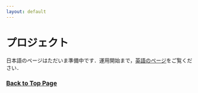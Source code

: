 ```yaml
---
layout: default
---
```


# プロジェクト

日本語のページはただいま準備中です．運用開始まで，[英語のページ](./proj.html)をご覧ください．

<!-- 
I am interested in the field and service robotics in the extreme environment. The followings are the main projects that I have been performing. Each detailed page will be updated soon...

# Lunar/Planetary Exploration Rover

Wheeled robotic exploration on planetary surfaces needs an innovation in terms of the efficiency and locomotion speed for advanced mission. Increse of the ratio of the on-board autonomization (sensing, mapping, localization, online path planning, and navigation) is the essential mission.

## Qualification and Implementation of Time-of-Flight Camera for Space Exploration Microrover

![ToF camera testing image](./assets/img/tof_testing.png)

- ToF (Time-of-Flight) has not been the space-grade technology. However, optical and software filtering 
enables to be robust under the direct sunlight illumination.

## High-Speed and High-Traversability Rover Testbed

![EX-1 image](./assets/img/ex-1.png)

# Legged Climbing Robotics

For exploring the steep and irregular terrain represented as an outcrop, cliff wall, cave ceiling, and Lunar and Martian lava tube, the legged robot equipped with the gripping mechanism, called <I>limbed climbing robot</I> is to be the innovative strategy to expand the traversable areas by a mobile robot. For the future advanced exploration mission, this research and development project tackles the challenge to realize the autonomous limbed robot's climbing locomotion.

## HubRobo: Quadrupedal Climbing Robot Testbed
![HubRobo picture](./assets/img/hubrobo_picture.png)

-  HubRobo is a couple kg class ground-gripping legged mobile robot platform aimed to be deployed for exploration, inspection, monitoring and so on in harsh environment. 
- Highly energy-efficient, miniaturized, and strong passive spine grippers are installed at the tip of the each foot, which allow it to climb up rocky uneven slope.
- **Please watch the [YouTube video](https://www.youtube.com/embed/hK9ax_vVjNc) indroducing HubRobo.**

## ClimbLab: MATLAB Simulation Platform for Legged Climbing Robotics

![ClimbLab simulation image](./assets/img/climblab.png)

| Slope climbing | Path planning | Foothold planning |
|-------------|---------------|---------------|
| ![ClimbLab simulation image](./assets/img/climblab_anymal_climbing_sim.png) | ![ClimbLab simulation image](./assets/img/climblab_path_planning_sim.png) | ![ClimbLab simulation image](./assets/img/climblab_gait_planning_sim.gif) |

- ClimbLab is a MATLAB simulator for the articulated robotics system particularly for climbing application.

- This simulator wraps up functions for:

  ☑ Dynamic analysis and simulation of articulated multi-body systems with a floating base (*This is performed by [SpaceDyn](https://github.com/Space-Robotics-Laboratory/SpaceDyn)*)

  ☑ Design of legged robotic system

  ☑ Environment demonstration (different terrain shape, inclination, and gravity)

  ☑ Visualization (Robot, map, support polygons, stability criterion, and time-history of any state variables) 

- **ClimbLab is an open-sourced simulator. See the [GitHub page](https://github.com/Space-Robotics-Laboratory/ClimbLab).**

## Terrain-, Inclination-, and Gravity-Adjustable Testfield
- We can arrange any environment for the climbing robot's experiment.

![Testfield image](./assets/img/testfield.png)

<!-- ### Mobile Manipulator in Microgravity 
![ISS HubRobo picture](./assets/img/iss_hubrobo_picture.png)

- International Space Station -->

<!-- ## Sensorized Spined Gripper
![Sensorized Spined Gripper](./assets/img/sensorized_gripper.png)

# Robotic Active Debris Removal in Orbit

Active Debris Removal (ADR) is the essential theme towards the sustainable orbital activity.

... (detail information still under constuction) ...

## Structure-from-Motion-based Spacecraft Pose Estimation
![Structure from Motion](./assets/img/sfm.png)  -->

### [Back to Top Page](./)
